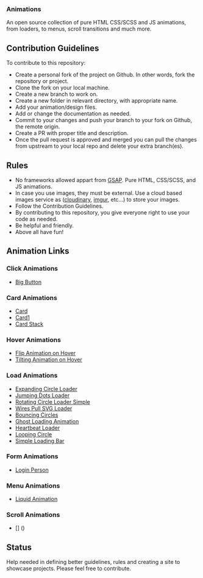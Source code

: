 ### Animations

An open source collection of pure HTML CSS/SCSS and JS animations, from loaders, to menus, scroll transitions and much more.

## Contribution Guidelines

To contribute to this repository:

- Create a personal fork of the project on Github. In other words, fork the repository or project.
- Clone the fork on your local machine.
- Create a new branch to work on.
- Create a new folder in relevant directory, with appropriate name.
- Add your animation/design files.
- Add or change the documentation as needed.
- Commit to your changes and push your branch to your fork on Github, the remote origin.
- Create a PR with proper title and description.
- Once the pull request is approved and merged you can pull the changes from upstream to your local repo and delete your extra branch(es).

## Rules

- No frameworks allowed appart from [GSAP](https://greensock.com/gsap/). Pure HTML, CSS/SCSS, and JS animations.
- In case you use images, they must be external. Use a cloud based images service as ([cloudinary](https://cloudinary.com/), [imgur](https://imgur.com/), etc...) to store your images.
- Follow the Contribution Guidelines.
- By contributing to this repository, you give everyone right to use your code as needed.
- Be helpful and friendly.
- Above all have fun!

## Animation Links

### Click Animations

- [Big Button](https://animations.gq/Click%20Animations/big-button/index.html)

### Card Animations

- [Card](https://animations.gq/Card%20Animations/cards/card.html)
- [Card1](https://animations.gq/Card%20Animations/cards/Card%201/card.html)
- [Card Stack](https://animations.gq/Card%20Animations/cards_stack/card.html)


### Hover Animations

- [Flip Animation on Hover](https://animations.gq/Hover%20Animations/Flip%20Animation%20on%20Hover/index.html)
- [Tilting Animation on Hover](https://animations.gq/Hover%20Animations/Tilting%20Animation%20on%20Hover/glassmorph.html)

### Load Animations

- [Expanding Circle Loader](https://animations.gq/Load%20Animations/Expanding%20Circle%20Loader/index.html)
- [Jumping Dots Loader](https://animations.gq/Load%20Animations/Jumping%20Dots%20Loader/index.html)
- [Rotating Circle Loader Simple](https://animations.gq/Load%20Animations/Rotating%20Circle%20Loader%20Simple/index.html)
- [Wires Pull SVG Loader](https://animations.gq/Load%20Animations/Wires%20pull%20SVG%20loader/index.html)
- [Bouncing Circles](https://animations.gq/Load%20Animations/Bouncing%20Circles/index.html)
- [Ghost Loading Animation](https://animations.gq/Load%20Animations/Ghost%20Loading%20Animation/index.html)
- [Heartbeat Loader](https://animations.gq/Load%20Animations/Heartbeat%20Loader/index.html)
- [Looping Circle](https://animations.gq/Load%20Animations/Looping%20Circle/index.html)
- [Simple Loading Bar](https://animations.gq/Load%20Animations/Simple%20Loading%20Bar/index.html)


### Form Animations

- [Login Person](https://animations.gq/Form%20Animations/Show%20Password/index.html)

### Menu Animations

- [Liquid Animation](https://animations.gq/Menu%20Animations/Liquid%20Navigation%20Menu/index.html)


### Scroll Animations

- [] ()

## Status

Help needed in defining better guidelines, rules and creating a site to showcase projects. Please feel free to contribute.

